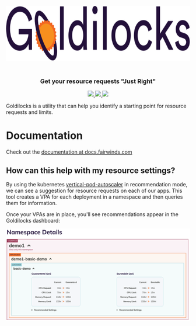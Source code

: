 <div align="center" class="no-border">
    <img src="/img/goldilocks.svg" height="150" alt="Goldilocks" style="padding-bottom: 20px" />
    <br>
    <h3>Get your resource requests "Just Right"</h3>
    <a href="https://github.com/FairwindsOps/goldilocks/releases">
        <img src="https://img.shields.io/github/v/release/FairwindsOps/goldilocks">
    </a>
    <a href="https://goreportcard.com/report/github.com/FairwindsOps/goldilocks">
        <img src="https://goreportcard.com/badge/github.com/FairwindsOps/goldilocks">
    </a>
    <a href="https://circleci.com/gh/FairwindsOps/goldilocks.svg">
        <img src="https://circleci.com/gh/FairwindsOps/goldilocks.svg?style=svg">
    </a>
</div>

Goldilocks is a utility that can help you identify a starting point for resource requests and limits.

# Documentation
Check out the [documentation at docs.fairwinds.com](https://goldilocks.docs.fairwinds.com/)

## How can this help with my resource settings?

By using the kubernetes [vertical-pod-autoscaler](https://github.com/kubernetes/autoscaler/tree/master/vertical-pod-autoscaler) in recommendation mode, we can see a suggestion for resource requests on each of our apps. This tool creates a VPA for each deployment in a namespace and then queries them for information.

Once your VPAs are in place, you'll see recommendations appear in the Goldilocks dashboard:
<div align="center">
<img src="/img/screenshot.png" alt="Goldilocks Screenshot" />
</div>
